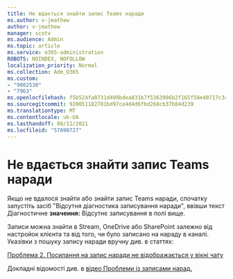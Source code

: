 ```yaml
---
title: Не вдається знайти запис Teams наради
ms.author: v-jmathew
author: v-jmathew
manager: scotv
ms.audience: Admin
ms.topic: article
ms.service: o365-administration
ROBOTS: NOINDEX, NOFOLLOW
localization_priority: Normal
ms.collection: Adm_O365
ms.custom:
- "9002530"
- "7963"
ms.openlocfilehash: f5b524fa0731d499bdea831b7f5363996b2f165f58e40717c3ca8a22dc264397
ms.sourcegitcommit: 920051182781bd97ce4d4d6fbd268cb37b84d239
ms.translationtype: MT
ms.contentlocale: uk-UA
ms.lasthandoff: 08/11/2021
ms.locfileid: "57890727"
---
```

# <a name="cant-find-the-teams-meeting-recording"></a>Не вдається знайти запис Teams наради

Якщо не вдалося знайти або знайти запис Teams наради, спочатку запустіть засіб "Відсутня діагностика записування наради", ввівши текст Діагностичне **значення:** Відсутнє записування в полі вище. 

Записи можна знайти в Stream, OneDrive або SharePoint залежно від настройок клієнта та від того, чи було записано на нараду в каналі. Указівки з пошуку запису наради вручну див. в статтях: 

[Проблема 2. Посилання на запис наради не відображається у вікні чату](https://docs.microsoft.com/microsoftteams/troubleshoot/meetings/troubleshoot-meeting-recording-issues#issue-2-the-meeting-recording-link-isnt-visible-in-a-chat-window)

Докладні відомості див. в [відео Проблеми із записами нарад.](https://docs.microsoft.com/microsoftteams/troubleshoot/meetings/troubleshoot-meeting-recording-issues)
